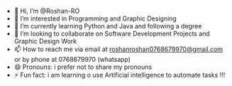 - 👋 Hi, I’m @Roshan-RO
- 👀 I’m interested in Programming and Graphic Designing
- 🌱 I’m currently learning Python and Java and following a degree
- 💞️ I’m looking to collaborate on Software Development Projects and Graphic Design Work 
- 📫 How to reach me via email at roshanroshan0768679970@gmail.com or by phone at 0768679970 (whatsapp)
- 😄 Pronouns: i prefer not to share my pronouns
- ⚡ Fun fact: i am learning o use Artificial intelligence to automate tasks !!!

<!---
Roshan-RO/Roshan-RO is a ✨ special ✨ repository because its `README.md` (this file) appears on your GitHub profile.
You can click the Preview link to take a look at your changes.
--->
